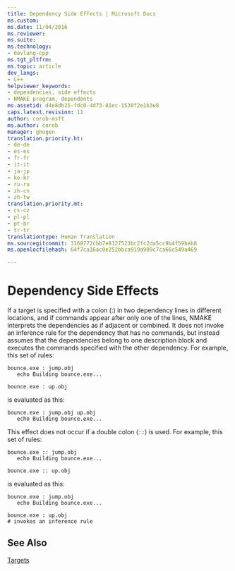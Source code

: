 ```yaml
---
title: Dependency Side Effects | Microsoft Docs
ms.custom: 
ms.date: 11/04/2016
ms.reviewer: 
ms.suite: 
ms.technology:
- devlang-cpp
ms.tgt_pltfrm: 
ms.topic: article
dev_langs:
- C++
helpviewer_keywords:
- dependencies, side effects
- NMAKE program, dependents
ms.assetid: d4e8db25-fdc0-4d73-81ec-1538f2e1b3e8
caps.latest.revision: 11
author: corob-msft
ms.author: corob
manager: ghogen
translation.priority.ht:
- de-de
- es-es
- fr-fr
- it-it
- ja-jp
- ko-kr
- ru-ru
- zh-cn
- zh-tw
translation.priority.mt:
- cs-cz
- pl-pl
- pt-br
- tr-tr
translationtype: Human Translation
ms.sourcegitcommit: 3168772cbb7e8127523bc2fc2da5cc9b4f59beb8
ms.openlocfilehash: 64f7ca16ac0e252bbca919a989c7ca66c549a469

---
```

# Dependency Side Effects
If a target is specified with a colon (:) in two dependency lines in different locations, and if commands appear after only one of the lines, NMAKE interprets the dependencies as if adjacent or combined. It does not invoke an inference rule for the dependency that has no commands, but instead assumes that the dependencies belong to one description block and executes the commands specified with the other dependency. For example, this set of rules:  
  
```Output  
bounce.exe : jump.obj  
   echo Building bounce.exe...  
  
bounce.exe : up.obj  
```  
  
 is evaluated as this:  
  
```Output  
bounce.exe : jump.obj up.obj  
   echo Building bounce.exe...  
```  
  
 This effect does not occur if a double colon (`::`) is used. For example, this set of rules:  
  
```Output  
bounce.exe :: jump.obj  
   echo Building bounce.exe...  
  
bounce.exe :: up.obj  
```  
  
 is evaluated as this:  
  
```Output  
bounce.exe : jump.obj  
   echo Building bounce.exe...  
  
bounce.exe : up.obj  
# invokes an inference rule  
```  
  
## See Also  
 [Targets](../build/targets.md)


<!--HONumber=Jan17_HO2-->


